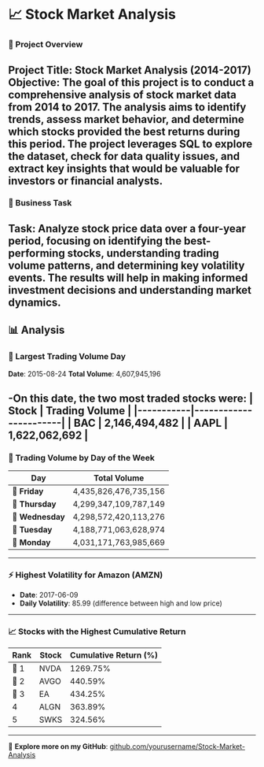 # 📈 Stock Market Analysis 
### 📄 Project Overview 
**Project Title**: **Stock Market Analysis (2014-2017)** 
**Objective**: The goal of this project is to conduct a comprehensive analysis of stock market data from 2014 to 2017. The analysis aims to identify trends, assess market behavior, and determine which stocks provided the best returns during this period. The project leverages SQL to explore the dataset, check for data quality issues, and extract key insights that would be valuable for investors or financial analysts. 
--- 
### 🧩 Business Task 
**Task**: Analyze stock price data over a four-year period, focusing on identifying the best-performing stocks, understanding trading volume patterns, and determining key volatility events. The results will help in making informed investment decisions and understanding market dynamics. 
--- 
## 📊 Analysis 
### 🔹 Largest Trading Volume Day 
**Date**: 2015-08-24
**Total Volume**: 4,607,945,196

-On this date, the two most traded stocks were:
| **Stock** | **Trading Volume** |
|-----------|-----------------------|
| BAC | 2,146,494,482 |
| AAPL | 1,622,062,692 |
---
### 📅 Trading Volume by Day of the Week 
| **Day** | **Total Volume** | 
|---------------|-----------------------------| 
| 📆 **Friday** | 4,435,826,476,735,156 | 
| 📆 **Thursday** | 4,299,347,109,787,149 | 
| 📆 **Wednesday** | 4,298,572,420,113,276 | 
| 📆 **Tuesday** | 4,188,771,063,628,974 | 
| 📆 **Monday** | 4,031,171,763,985,669 | 
--- 
### ⚡ Highest Volatility for Amazon (AMZN) 
- **Date**: 2017-06-09
- **Daily Volatility**: 85.99 (difference between high and low price)
---
### 📈 Stocks with the Highest Cumulative Return 
| **Rank** | **Stock** | **Cumulative Return (%)** | 
|----------|-----------|----------------------------| 
| 🥇 1 | NVDA | 1269.75% | 
| 🥈 2 | AVGO | 440.59% | 
| 🥉 3 | EA | 434.25% | 
| 4 | ALGN | 363.89% | 
| 5 | SWKS | 324.56% | 
--- 
🔗 **Explore more on my GitHub**: [github.com/yourusername/Stock-Market-Analysis](#)

